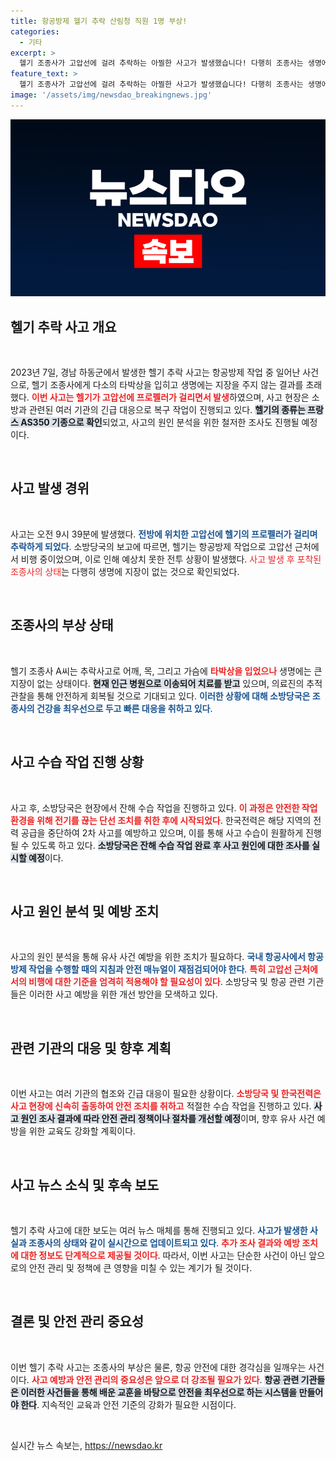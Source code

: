 ```yaml
---
title: 항공방제 헬기 추락 산림청 직원 1명 부상!
categories:
  - 기타
excerpt: >
  헬기 조종사가 고압선에 걸려 추락하는 아찔한 사고가 발생했습니다! 다행히 조종사는 생명에 지장이 없지만, 사건의 원인과 대응이 궁금하신가요? 클릭해서 자세한 소식을 확인하세요!
feature_text: >
  헬기 조종사가 고압선에 걸려 추락하는 아찔한 사고가 발생했습니다! 다행히 조종사는 생명에 지장이 없지만, 사건의 원인과 대응이 궁금하신가요? 클릭해서 자세한 소식을 확인하세요!
image: '/assets/img/newsdao_breakingnews.jpg'
---
```


<p><img src="/assets/img/newsdao_breakingnews.jpg" alt="koreaapp 속보" /></p>

<h2 data-ke-size="size26">헬기 추락 사고 개요</h2>

<p data-ke-size="size16">&nbsp;</p> 

<p>2023년 7일, 경남 하동군에서 발생한 헬기 추락 사고는 항공방제 작업 중 일어난 사건으로, 헬기 조종사에게 다소의 타박상을 입히고 생명에는 지장을 주지 않는 결과를 초래했다. <b><span style="color: #ee2323;">이번 사고는 헬기가 고압선에 프로펠러가 걸리면서 발생</span></b>하였으며, 사고 현장은 소방과 관련된 여러 기관의 긴급 대응으로 복구 작업이 진행되고 있다. <b><span style="background-color: #21538527;">헬기의 종류는 프랑스 AS350 기종으로 확인</span></b>되었고, 사고의 원인 분석을 위한 철저한 조사도 진행될 예정이다.</p>

<p data-ke-size="size16">&nbsp;</p>

<h2 data-ke-size="size26">사고 발생 경위</h2>

<p data-ke-size="size16">&nbsp;</p> 

<p>사고는 오전 9시 39분에 발생했다. <b><span style="color: #1a5490;">전방에 위치한 고압선에 헬기의 프로펠러가 걸리며 추락하게 되었다</span></b>. 소방당국의 보고에 따르면, 헬기는 항공방제 작업으로 고압선 근처에서 비행 중이었으며, 이로 인해 예상치 못한 전투 상황이 발생했다. </b><span style="color: #ee2323;">사고 발생 후 포착된 조종사의 상태</span></b>는 다행히 생명에 지장이 없는 것으로 확인되었다. </p>

<p data-ke-size="size16">&nbsp;</p>

<h2 data-ke-size="size26">조종사의 부상 상태</h2>

<p data-ke-size="size16">&nbsp;</p> 

<p>헬기 조종사 A씨는 추락사고로 어깨, 목, 그리고 가슴에 <b><span style="color: #ee2323;">타박상을 입었으나</span></b> 생명에는 큰 지장이 없는 상태이다. <b><span style="background-color: #21538527;">현재 인근 병원으로 이송되어 치료를 받고</span></b> 있으며, 의료진의 추적 관찰을 통해 안전하게 회복될 것으로 기대되고 있다. <b><span style="color: #1a5490;">이러한 상황에 대해 소방당국은 조종사의 건강을 최우선으로 두고 빠른 대응을 취하고 있다</span></b>.</p>

<p data-ke-size="size16">&nbsp;</p>

<h2 data-ke-size="size26">사고 수습 작업 진행 상황</h2>

<p data-ke-size="size16">&nbsp;</p> 

<p>사고 후, 소방당국은 현장에서 잔해 수습 작업을 진행하고 있다. <b><span style="color: #ee2323;">이 과정은 안전한 작업 환경을 위해 전기를 끊는 단선 조치를 취한 후에 시작되었다</span></b>. 한국전력은 해당 지역의 전력 공급을 중단하여 2차 사고를 예방하고 있으며, 이를 통해 사고 수습이 원활하게 진행될 수 있도록 하고 있다. <b><span style="background-color: #21538527;">소방당국은 잔해 수습 작업 완료 후 사고 원인에 대한 조사를 실시할 예정</span></b>이다. </p>

<p data-ke-size="size16">&nbsp;</p>

<h2 data-ke-size="size26">사고 원인 분석 및 예방 조치</h2>

<p data-ke-size="size16">&nbsp;</p> 

<p>사고의 원인 분석을 통해 유사 사건 예방을 위한 조치가 필요하다. <b><span style="color: #1a5490;">국내 항공사에서 항공방제 작업을 수행할 때의 지침과 안전 매뉴얼이 재점검되어야 한다</span></b>. <b><span style="color: #ee2323;">특히 고압선 근처에서의 비행에 대한 기준을 엄격히 적용해야 할 필요성이 있다</span></b>. 소방당국 및 항공 관련 기관들은 이러한 사고 예방을 위한 개선 방안을 모색하고 있다.</p>

<p data-ke-size="size16">&nbsp;</p>

<h2 data-ke-size="size26">관련 기관의 대응 및 향후 계획</h2>

<p data-ke-size="size16">&nbsp;</p> 

<p>이번 사고는 여러 기관의 협조와 긴급 대응이 필요한 상황이다. <b><span style="color: #ee2323;">소방당국 및 한국전력은 사고 현장에 신속히 출동하여 안전 조치를 취하고</span></b> 적절한 수습 작업을 진행하고 있다. <b><span style="background-color: #21538527;">사고 원인 조사 결과에 따라 안전 관리 정책이나 절차를 개선할 예정</span></b>이며, 향후 유사 사건 예방을 위한 교육도 강화할 계획이다.</p>

<p data-ke-size="size16">&nbsp;</p>

<h2 data-ke-size="size26">사고 뉴스 소식 및 후속 보도</h2>

<p data-ke-size="size16">&nbsp;</p> 

<p>헬기 추락 사고에 대한 보도는 여러 뉴스 매체를 통해 진행되고 있다. <b><span style="color: #1a5490;">사고가 발생한 사실과 조종사의 상태와 같이 실시간으로 업데이트되고 있다</span></b>. <b><span style="color: #ee2323;">추가 조사 결과와 예방 조치에 대한 정보도 단계적으로 제공될 것이다</span></b>. 따라서, 이번 사고는 단순한 사건이 아닌 앞으로의 안전 관리 및 정책에 큰 영향을 미칠 수 있는 계기가 될 것이다. </p>

<p data-ke-size="size16">&nbsp;</p>

<h2 data-ke-size="size26">결론 및 안전 관리 중요성</h2>

<p data-ke-size="size16">&nbsp;</p> 

<p>이번 헬기 추락 사고는 조종사의 부상은 물론, 항공 안전에 대한 경각심을 일깨우는 사건이다. <b><span style="color: #ee2323;">사고 예방과 안전 관리의 중요성은 앞으로 더 강조될 필요가 있다</span></b>. <b><span style="background-color: #21538527;">항공 관련 기관들은 이러한 사건들을 통해 배운 교훈을 바탕으로 안전을 최우선으로 하는 시스템을 만들어야 한다</span></b>. 지속적인 교육과 안전 기준의 강화가 필요한 시점이다. </p>

<p data-ke-size="size16">&nbsp;</p>
실시간 뉴스 속보는, <a href="https://newsdao.kr" rel="dofollow">https://newsdao.kr</a>


